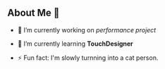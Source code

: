 ## About Me 👋

- 🔭 I’m currently working on *performance project*
- 🌱 I’m currently learning **TouchDesigner**

- ⚡ Fun fact: I'm slowly turnning into a cat person. 
